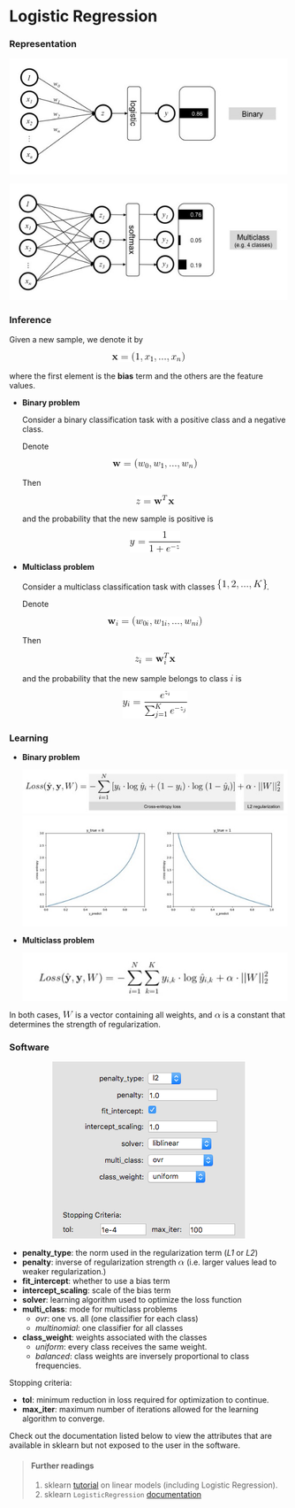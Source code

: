 # Logistic Regression

### Representation

<p align="center">
<img src="../figures/logistic_regression/binary_rep.jpg">
</p>

<p align="center">
<img src="../figures/logistic_regression/multiclass_rep.jpg">
</p>

### Inference

Given a new sample, we denote it by

<p align="center">
<img src="../figures/logistic_regression/inference_eq_0.gif">
</p>

where the first element is the **bias** term and the others are the feature values.

- **Binary problem**
	
	Consider a binary classification task with a positive class and a negative class.
	
	Denote

	<p align="center">
	<img src="../figures/logistic_regression/inference_eq_1.gif">
	</p>
	
	Then
	
	<p align="center">
	<img src="../figures/logistic_regression/inference_eq_2.gif">
	</p>
	
	and the probability that the new sample is positive is
	
	<p align="center">
	<img src="../figures/logistic_regression/inference_eq_3.gif">
	</p>

- **Multiclass problem**
	
	Consider a multiclass classification task with classes ![](../figures/logistic_regression/classes.gif).
	
	Denote
	
	<p align="center">
	<img src="../figures/logistic_regression/inference_eq_4.gif">
	</p>
	
	Then
	
	<p align="center">
	<img src="../figures/logistic_regression/inference_eq_5.gif">
	</p>
	
	and the probability that the new sample belongs to class ![](../figures/logistic_regression/i.gif) is
	
	<p align="center">
	<img src="../figures/logistic_regression/inference_eq_6.gif">
	</p>

### Learning

- **Binary problem**

	<p align="center">
	<img src="../figures/logistic_regression/binary_loss.jpg">

	<img src="../figures/logistic_regression/cross_entropy.jpg">
	</p>

- **Multiclass problem**

	<p align="center">
	<img src="../figures/logistic_regression/multiclass_loss.jpg">
	</p>

In both cases, ![](../figures/logistic_regression/W.gif) is a vector containing all weights, 
and ![](../figures/logistic_regression/alpha.gif) is a constant 
that determines the strength of regularization.

### Software

<p align="center">
<img src="../figures/logistic_regression/hyperparameters.png">
</p>

- **penalty_type**: the norm used in the regularization term (_L1_ or _L2_)
- **penalty**: inverse of regularization strength ![](../figures/logistic_regression/alpha.gif) (i.e. larger values lead to weaker regularization.)
- **fit_intercept**: whether to use a bias term
- **intercept_scaling**: scale of the bias term
- **solver**: learning algorithm used to optimize the loss function
- **multi_class**: mode for multiclass problems
	- _ovr_: one vs. all (one classifier for each class)
	- _multinomial_: one classifier for all classes
- **class_weight**: weights associated with the classes
	- _uniform_: every class receives the same weight.
	- _balanced_: class weights are inversely proportional to class frequencies.

Stopping criteria:

- **tol**: minimum reduction in loss required for optimization to continue.
- **max_iter**: maximum number of iterations allowed for the learning algorithm to converge. 

Check out the documentation listed below to view the attributes that are available in sklearn but not exposed to the user in the software.

> #### Further readings
> 1. sklearn [tutorial](http://scikit-learn.org/stable/modules/linear_model.html) on linear models (including Logistic Regression).
> 2. sklearn `LogisticRegression` [documentation](http://scikit-learn.org/stable/modules/generated/sklearn.linear_model.LogisticRegression.html)


